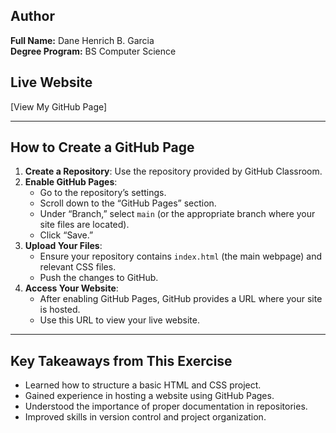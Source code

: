 ## Author
**Full Name:** Dane Henrich B. Garcia  
**Degree Program:** BS Computer Science  

## Live Website
[View My GitHub Page]

---

## How to Create a GitHub Page
1. **Create a Repository**: Use the repository provided by GitHub Classroom.
2. **Enable GitHub Pages**:
   - Go to the repository’s settings.
   - Scroll down to the “GitHub Pages” section.
   - Under “Branch,” select `main` (or the appropriate branch where your site files are located).
   - Click “Save.”
3. **Upload Your Files**:
   - Ensure your repository contains `index.html` (the main webpage) and relevant CSS files.
   - Push the changes to GitHub.
4. **Access Your Website**:
   - After enabling GitHub Pages, GitHub provides a URL where your site is hosted.
   - Use this URL to view your live website.

---

## Key Takeaways from This Exercise
- Learned how to structure a basic HTML and CSS project.
- Gained experience in hosting a website using GitHub Pages.
- Understood the importance of proper documentation in repositories.
- Improved skills in version control and project organization.

